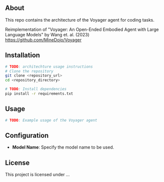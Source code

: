 ## About
This repo contains the architecture of the Voyager agent for coding tasks.

Reimplementation of "Voyager: An Open-Ended Embodied Agent with Large Language Models" by
Wang et. al. (2023) https://github.com/MineDojo/Voyager

## Installation
```bash
# TODO: architechture usage instructions
# Clone the repository
git clone <repository_url>
cd <repository_directory>

# TODO: Install dependencies
pip install -r requirements.txt
```

## Usage
```python
# TODO: Example usage of the Voyager agent

```

## Configuration
- **Model Name**: Specify the model name to be used.


## License
This project is licensed under ...
